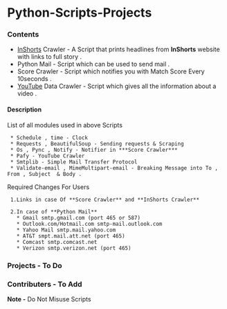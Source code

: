 # Python-Scripts-Projects

### Contents
 * [InShorts](inshorts.com/read) Crawler - A Script that prints headlines from **InShorts** website with links to full story .
 * Python Mail - Script which can be used to send mail .
 * Score Crawler - Script which notifies you with Match Score Every 10seconds .
 * [YouTube](youtube.com) Data Crawler - Script which gives all the information about a video .

  #### Description 
  
  List of all modules used in above Scripts 
  ```
   * Schedule , time - Clock 
   * Requests , BeautifulSoup - Sending requests & Scraping
   * Os , Pync , Notify - Notifier in ***Score Crawler***
   * Pafy - YouTube Crawler
   * Smtplib - Simple Mail Transfer Protocol
   * Validate-email , MimeMultipart-email - Breaking Message into To , From , Subject  & Body .
  ```
  Required Changes For Users 
   ```
    1.Links in case Of **Score Crawler** and **InShorts Crawler** 
    
    2.In case of **Python Mail**
      * Gmail smtp.gmail.com (port 465 or 587)
      * Outlook.com/Hotmail.com smtp-mail.outlook.com
      * Yahoo Mail smtp.mail.yahoo.com
      * AT&T smpt.mail.att.net (port 465)
      * Comcast smtp.comcast.net
      * Verizon smtp.verizon.net (port 465)
   ```
      
### Projects - To Do 

### Contributers - To Add

**Note -**  Do Not Misuse Scripts 
